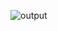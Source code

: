 ![output](https://user-images.githubusercontent.com/87516974/136386741-b4d2370f-3400-4072-9347-4451f71b91a1.png)
